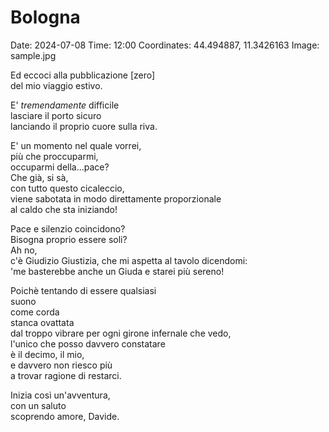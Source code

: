 # Bologna  
Date: 2024-07-08
Time: 12:00
Coordinates: 44.494887, 11.3426163
Image: sample.jpg

Ed eccoci alla pubblicazione [zero]  
del mio viaggio estivo. 

E' *tremendamente* difficile  
lasciare il porto sicuro  
lanciando il proprio cuore sulla riva.  

E' un momento nel quale vorrei,  
più che proccuparmi,  
occuparmi della...pace?  
Che già, si sà,  
con tutto questo cicaleccio,  
viene sabotata 
in modo direttamente proporzionale  
al caldo che sta iniziando!  

Pace e silenzio coincidono?  
Bisogna proprio essere soli?    
Ah no,    
c'è Giudizio Giustizia,
che mi aspetta al tavolo dicendomi:  
'me basterebbe anche un Giuda e starei più sereno!

Poichè tentando di essere qualsiasi  
suono   
come corda  
stanca 
ovattata  
dal troppo vibrare
per ogni girone infernale che vedo,  
l'unico che posso davvero constatare  
è il decimo, il mio,  
e davvero non riesco più  
a trovar ragione di restarci.    

Inizia così un'avventura,  
con un saluto  
scoprendo amore, Davide.
